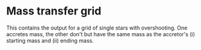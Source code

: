 # Mass transfer grid

This contains the output for a grid of single stars with overshooting. One accretes mass, the other don't but have the same mass as the accretor's (i) starting mass and (ii) ending mass.